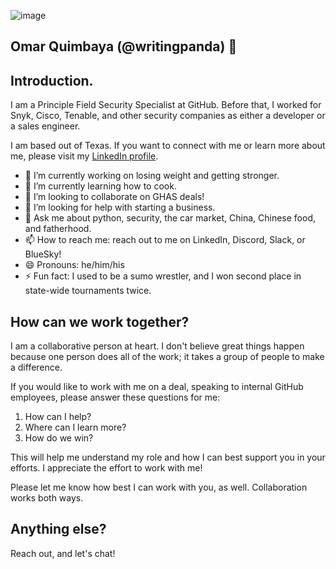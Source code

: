 <!--
**WritingPanda/WritingPanda** is a ✨ _special_ ✨ repository because its `README.md` (this file) appears on your GitHub profile.

Here are some ideas to get you started:

- 🔭 I’m currently working on ...
- 🌱 I’m currently learning ...
- 👯 I’m looking to collaborate on ...
- 🤔 I’m looking for help with ...
- 💬 Ask me about ...
- 📫 How to reach me: ...
- 😄 Pronouns: ...
- ⚡ Fun fact: ...
-->

![image](https://github.com/WritingPanda/WritingPanda/assets/5935647/4934e3f7-fd0a-4bcc-b703-1dc46476489a)

## Omar Quimbaya (@writingpanda) 🐼 ##

## Introduction. ##

I am a Principle Field Security Specialist at GitHub. Before that, I worked for Snyk, Cisco, Tenable, and other security companies as either a developer or a sales engineer.

I am based out of Texas. If you want to connect with me or learn more about me, please visit my [LinkedIn profile](https://www.linkedin.com/in/omarleonardoquimbaya/).

- 🔭 I’m currently working on losing weight and getting stronger.
- 🌱 I’m currently learning how to cook.
- 👯 I’m looking to collaborate on GHAS deals!
- 🤔 I’m looking for help with starting a business.
- 💬 Ask me about python, security, the car market, China, Chinese food, and fatherhood.
- 📫 How to reach me: reach out to me on LinkedIn, Discord, Slack, or BlueSky!
- 😄 Pronouns: he/him/his
- ⚡ Fun fact: I used to be a sumo wrestler, and I won second place in state-wide tournaments twice. 

## How can we work together? ##

I am a collaborative person at heart. I don't believe great things happen because one person does all of the work; it takes a group of people to make a difference. 

If you would like to work with me on a deal, speaking to internal GitHub employees, please answer these questions for me:

1. How can I help?
2. Where can I learn more?
3. How do we win?

This will help me understand my role and how I can best support you in your efforts. I appreciate the effort to work with me! 

Please let me know how best I can work with you, as well. Collaboration works both ways.

## Anything else? ##

Reach out, and let's chat!

